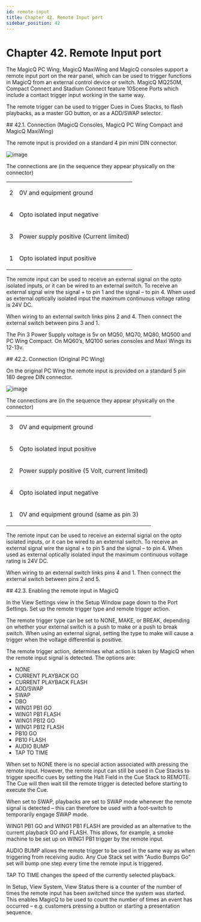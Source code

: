 ```yaml
---
id: remote-input
title: Chapter 42. Remote Input port
sidebar_position: 42
---
```


# Chapter 42. Remote Input port
<p>
    The MagicQ PC Wing, MagicQ MaxiWing and MagicQ consoles support a remote input port on the rear panel, which can be used to trigger
    functions in MagicQ from an external control device or switch. MagicQ MQ250M, Compact Connect and Stadium Connect feature 10Scene Ports
    which include a contact trigger input working in the same way.
</p>
<p>The remote trigger can be used to trigger Cues in Cues Stacks, to flash playbacks, as a master GO button, or as a ADD/SWAP selector.</p>
<div class="section">
    ## 42.1. Connection (MagicQ Consoles, MagicQ PC Wing Compact and MagicQ MaxiWing)
    <p>The remote input is provided on a standard 4 pin mini DIN connector.</p>
    <p>
        <span class="inlinemediaobject">
            <img src="https://secure.chamsys.co.uk/help/documentation/magicq/images/remoteinput4pin.png" alt="image" />
        </span>
    </p>
    <p>The connections are (in the sequence they appear physically on the connector)</p>
    <div class="informaltable">
        <table class="informaltable" cellpadding="4px">
            <colgroup>
                <col class="col_1" />
                <col class="col_2" />
            </colgroup>
            <tbody>
                <tr>
                    <td align="left" valign="top"><p>2</p></td>
                    <td align="left" valign="top"><p>0V and equipment ground</p></td>
                </tr>
                <tr>
                    <td align="left" valign="top"><p>4</p></td>
                    <td align="left" valign="top"><p>Opto isolated input negative</p></td>
                </tr>
                <tr>
                    <td align="left" valign="top"><p>3</p></td>
                    <td align="left" valign="top"><p>Power supply positive (Current limited)</p></td>
                </tr>
                <tr>
                    <td align="left" valign="top"><p>1</p></td>
                    <td align="left" valign="top"><p>Opto isolated input positive</p></td>
                </tr>
            </tbody>
        </table>
    </div>
    <p>
        The remote input can be used to receive an external signal on the opto isolated inputs, or it can be wired to an external switch. To
        receive an external signal wire the signal + to pin 1 and the signal – to pin 4. When used as external optically isolated input the
        maximum continuous voltage rating is 24V DC.
    </p>
    <p>When wiring to an external switch links pins 2 and 4. Then connect the external switch between pins 3 and 1.</p>
    <p>
        The Pin 3 Power Supply voltage is 5v on MQ50, MQ70, MQ80, MQ500 and PC Wing Compact. On MQ60’s, MQ100 series consoles and Maxi Wings
        its 12-13v.
    </p>
</div>
<div class="section">
    ## 42.2. Connection (Original PC Wing)
    <p>On the original PC Wing the remote input is provided on a standard 5 pin 180 degree DIN connector.</p>
    <p>
        <span class="inlinemediaobject">
            <img src="https://secure.chamsys.co.uk/help/documentation/magicq/images/remoteinput5pin.png" alt="image" />
        </span>
    </p>
    <p>The connections are (in the sequence they appear physically on the connector)</p>
    <div class="informaltable">
        <table class="informaltable" cellpadding="4px">
            <colgroup>
                <col class="col_1" />
                <col class="col_2" />
            </colgroup>
            <tbody>
                <tr>
                    <td align="left" valign="top"><p>3</p></td>
                    <td align="left" valign="top"><p>0V and equipment ground</p></td>
                </tr>
                <tr>
                    <td align="left" valign="top"><p>5</p></td>
                    <td align="left" valign="top"><p>Opto isolated input positive</p></td>
                </tr>
                <tr>
                    <td align="left" valign="top"><p>2</p></td>
                    <td align="left" valign="top"><p>Power supply positive (5 Volt, current limited)</p></td>
                </tr>
                <tr>
                    <td align="left" valign="top"><p>4</p></td>
                    <td align="left" valign="top"><p>Opto isolated input negative</p></td>
                </tr>
                <tr>
                    <td align="left" valign="top"><p>1</p></td>
                    <td align="left" valign="top"><p>0V and equipment ground (same as pin 3)</p></td>
                </tr>
            </tbody>
        </table>
    </div>
    <p>
        The remote input can be used to receive an external signal on the opto isolated inputs, or it can be wired to an external switch. To
        receive an external signal wire the signal + to pin 5 and the signal – to pin 4. When used as external optically isolated input the
        maximum continuous voltage rating is 24V DC.
    </p>
    <p>When wiring to an external switch links pins 4 and 1. Then connect the external switch between pins 2 and 5.</p>
</div>
<div class="section">
    ## 42.3. Enabling the remote input in MagicQ
    <p>
        In the View Settings view in the Setup Window page down to the Port Settings. Set up the remote trigger type and remote trigger
        action.
    </p>
    <p>
        The remote trigger type can be set to NONE, MAKE, or BREAK, depending on whether your external switch is a push to make or a push to
        break switch. When using an external signal, setting the type to make will cause a trigger when the voltage differential is
        positive.
    </p>
    <p>The remote trigger action, determines what action is taken by MagicQ when the remote input signal is detected. The options are:</p>
    <div class="itemizedlist">
        <ul class="itemizedlist">
            <li class="listitem">NONE</li>
            <li class="listitem">CURRENT PLAYBACK GO</li>
            <li class="listitem">CURRENT PLAYBACK FLASH</li>
            <li class="listitem">ADD/SWAP</li>
            <li class="listitem">SWAP</li>
            <li class="listitem">DBO</li>
            <li class="listitem">WING1 PB1 GO</li>
            <li class="listitem">WING1 PB1 FLASH</li>
            <li class="listitem">WING1 PB12 GO</li>
            <li class="listitem">WING1 PB12 FLASH</li>
            <li class="listitem">PB10 GO</li>
            <li class="listitem">PB10 FLASH</li>
            <li class="listitem">AUDIO BUMP</li>
            <li class="listitem">TAP TO TIME</li>
        </ul>
    </div>
    <p>
        When set to NONE there is no special action associated with pressing the remote input. However, the remote input can still be used
        in Cue Stacks to trigger specific cues by setting the Halt Field in the Cue Stack to REMOTE. The Cue will then wait till the remote
        trigger is detected before starting to execute the Cue.
    </p>
    <p>
        When set to SWAP, playbacks are set to SWAP mode whenever the remote signal is detected – this can therefore be used with a
        foot-switch to temporarily engage SWAP mode.
    </p>
    <p>
        WING1 PB1 GO and WING1 PB1 FLASH are provided as an alternative to the current playback GO and FLASH. This allows, for example, a
        smoke machine to be set up on WING1 PB1 trigger by the remote input.
    </p>
    <p>
        AUDIO BUMP allows the remote trigger to be used in the same way as when triggering from receiving audio. Any Cue Stack set with
        "Audio Bumps Go" set will bump one step every time the remote input is triggered.
    </p>
    <p>TAP TO TIME changes the speed of the currently selected playback.</p>
    <p>
        In Setup, View System, View Status there is a counter of the number of times the remote input has been switched since the system was
        started. This enables MagicQ to be used to count the number of times an event has occurred – e.g. customers pressing a button or
        starting a presentation sequence.
    </p>
</div>
